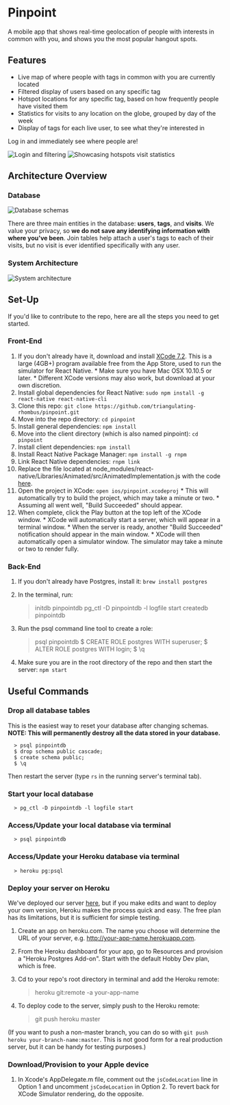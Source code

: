 # Pinpoint

  A mobile app that shows real-time geolocation of people with interests in common with you, and shows you the most popular hangout spots.

## Features

  * Live map of where people with tags in common with you are currently located
  * Filtered display of users based on any specific tag
  * Hotspot locations for any specific tag, based on how frequently people have visited them
  * Statistics for visits to any location on the globe, grouped by day of the week
  * Display of tags for each live user, to see what they're interested in

  Log in and immediately see where people are!

![Login and filtering](https://giant.gfycat.com/MisguidedFrightenedAsiaticgreaterfreshwaterclam.gif) ![Showcasing hotspots visit statistics](https://fat.gfycat.com/AdmiredLargeJumpingbean.gif)

## Architecture Overview

### Database

![Database schemas](http://i.imgur.com/oxvTk9f.png)

  There are three main entities in the database: **users**, **tags**, and **visits**. We value your privacy, so **we do not save any identifying information with where you've been**. Join tables help attach a user's tags to each of their visits, but no visit is ever identified specifically with any user.

### System Architecture

![System architecture](http://s18.postimg.org/v8xu15vnd/Screen_Shot_2016_02_11_at_8_18_14_PM.png)

## Set-Up

  If you'd like to contribute to the repo, here are all the steps you need to get started.

### Front-End
  
  1. If you don't already have it, download and install [XCode 7.2](https://itunes.apple.com/us/app/xcode/id497799835). This is a large (4GB+) program available free from the App Store, used to run the simulator for React Native.
    * Make sure you have Mac OSX 10.10.5 or later.
    * Different XCode versions may also work, but download at your own discretion.
  2. Install global dependencies for React Native: `sudo npm install -g react-native react-native-cli`
  3. Clone this repo: `git clone https://github.com/triangulating-rhombus/pinpoint.git`
  4. Move into the repo directory: `cd pinpoint`
  5. Install general dependencies: `npm install`
  6. Move into the client directory (which is also named pinpoint): `cd pinpoint`
  7. Install client dependencies: `npm install`
  8. Install React Native Package Manager: `npm install -g rnpm`
  9. Link React Native dependencies: `rnpm link`
  10. Replace the file located at node_modules/react-native/Libraries/Animated/src/AnimatedImplementation.js with the code [here](https://gist.githubusercontent.com/lelandrichardson/c0d938e02301f9294465/raw/5053cebc66989d27697bbb08450f360555309b0c/AnimatedImplementation.js).
  11. Open the project in XCode: `open ios/pinpoint.xcodeproj`
    * This will automatically try to build the project, which may take a minute or two.
    * Assuming all went well, "Build Succeeded" should appear.
  12. When complete, click the Play button at the top left of the XCode window.
    * XCode will automatically start a server, which will appear in a terminal window.
    * When the server is ready, another "Build Succeeded" notification should appear in the main window.
    * XCode will then automatically open a simulator window. The simulator may take a minute or two to render fully.
  

### Back-End
  
  1. If you don't already have Postgres, install it: `brew install postgres`
  2. In the terminal, run:

        > initdb pinpointdb 
        > pg_ctl -D pinpointdb -l logfile start
        > createdb pinpointdb

  3. Run the psql command line tool to create a role:

        > psql pinpointdb
        $ CREATE ROLE postgres WITH superuser;
        $ ALTER ROLE postgres WITH login;
        $ \q

  4. Make sure you are in the root directory of the repo and then start the server: `npm start`

## Useful Commands

### Drop all database tables

  This is the easiest way to reset your database after changing schemas. **NOTE: This will permanently destroy all the data stored in your database.**
```
  > psql pinpointdb
  $ drop schema public cascade;
  $ create schema public;
  $ \q
```
  Then restart the server (type `rs` in the running server's terminal tab).

### Start your local database

```
  > pg_ctl -D pinpointdb -l logfile start
```

### Access/Update your local database via terminal

```
  > psql pinpointdb
```

### Access/Update your Heroku database via terminal

```
  > heroku pg:psql
```

### Deploy your server on Heroku

  We've deployed our server [here](http://tr-pinpoint-server.herokuapp.com), but if you make edits and want to deploy your own version, Heroku makes the process quick and easy. The free plan has its limitations, but it is sufficient for simple testing.

  1. Create an app on heroku.com. The name you choose will determine the URL of your server, e.g. http://your-app-name.herokuapp.com.

  2. From the Heroku dashboard for your app, go to Resources and provision a "Heroku Postgres Add-on". Start with the default Hobby Dev plan, which is free.

  3. Cd to your repo's root directory in terminal and add the Heroku remote:

        > heroku git:remote -a your-app-name
  
  4. To deploy code to the server, simply push to the Heroku remote:

        > git push heroku master

  (If you want to push a non-master branch, you can do so with `git push heroku your-branch-name:master`. This is not good form for a real production server, but it can be handy for testing purposes.)

### Download/Provision to your Apple device

  1. In Xcode's AppDelegate.m file, comment out the `jsCodeLocation` line in Option 1 and uncomment `jsCodeLocation` in Option 2. To revert back for XCode Simulator rendering, do the opposite.